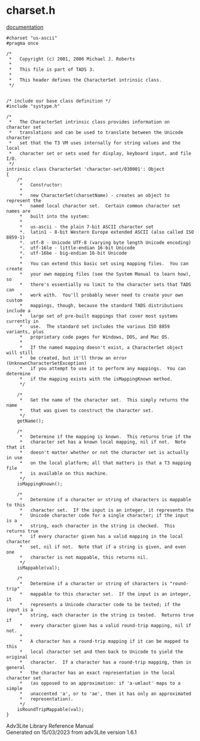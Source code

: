 # charset.h

[documentation](../file/charset.h.html)

    #charset "us-ascii"
    #pragma once

    /*
     *   Copyright (c) 2001, 2006 Michael J. Roberts
     *   
     *   This file is part of TADS 3.
     *   
     *   This header defines the CharacterSet intrinsic class.  
     */


    /* include our base class definition */
    #include "systype.h"

    /*
     *   The CharacterSet intrinsic class provides information on character set
     *   translations and can be used to translate between the Unicode character
     *   set that the T3 VM uses internally for string values and the local
     *   character set or sets used for display, keyboard input, and file I/O.  
     */
    intrinsic class CharacterSet 'character-set/030001': Object
    {
        /*
         *   Constructor:
         *   
         *   new CharacterSet(charsetName) - creates an object to represent the
         *   named local character set.  Certain common character set names are
         *   built into the system:
         *   
         *   us-ascii - the plain 7-bit ASCII character set
         *.  latin1 - 8-bit Western Europe extended ASCII (also called ISO 8859-1)
         *.  utf-8 - Unicode UTF-8 (varying byte length Unicode encoding)
         *.  utf-16le - little-endian 16-bit Unicode
         *.  utf-16be - big-endian 16-bit Unicode
         *   
         *   You can extend this basic set using mapping files.  You can create
         *   your own mapping files (see the System Manual to learn how), so
         *   there's essentially no limit to the character sets that TADS can
         *   work with.  You'll probably never need to create your own custom
         *   mappings, though, because the standard TADS distributions include a
         *   large set of pre-built mappings that cover most systems currently in
         *   use.  The standard set includes the various ISO 8859 variants, plus
         *   proprietary code pages for Windows, DOS, and Mac OS.
         *   
         *   If the named mapping doesn't exist, a CharacterSet object will still
         *   be created, but it'll throw an error (UnknownCharacterSetException)
         *   if you attempt to use it to perform any mappings.  You can determine
         *   if the mapping exists with the isMappingKnown method.  
         */

        /*
         *   Get the name of the character set.  This simply returns the name
         *   that was given to construct the character set. 
         */
        getName();

        /*
         *   Determine if the mapping is known.  This returns true if the
         *   character set has a known local mapping, nil if not.  Note that it
         *   doesn't matter whether or not the character set is actually in use
         *   on the local platform; all that matters is that a T3 mapping file
         *   is available on this machine. 
         */
        isMappingKnown();

        /*
         *   Determine if a character or string of characters is mappable to this
         *   character set.  If the input is an integer, it represents the
         *   Unicode character code for a single character; if the input is a
         *   string, each character in the string is checked.  This returns true
         *   if every character given has a valid mapping in the local character
         *   set, nil if not.  Note that if a string is given, and even one
         *   character is not mappable, this returns nil.  
         */
        isMappable(val);

        /*
         *   Determine if a character or string of characters is "round-trip"
         *   mappable to this character set.  If the input is an integer, it
         *   represents a Unicode character code to be tested; if the input is a
         *   string, each character in the string is tested.  Returns true if
         *   every character given has a valid round-trip mapping, nil if not.
         *   
         *   A character has a round-trip mapping if it can be mapped to this
         *   local character set and then back to Unicode to yield the original
         *   character.  If a character has a round-trip mapping, then in general
         *   the character has an exact representation in the local character set
         *   (as opposed to an approximation: if 'a-umlaut' maps to a simple
         *   unaccented 'a', or to 'ae', then it has only an approximated
         *   representation).  
         */
        isRoundTripMappable(val);
    }

<div class="ftr">

Adv3Lite Library Reference Manual  
Generated on 15/03/2023 from adv3Lite version 1.6.1

</div>
